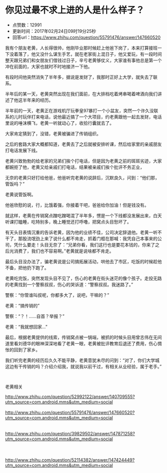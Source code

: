 # 你见过最不求上进的人是什么样子？
- 点赞数：12991
- 更新时间：2017年02月24日09时19分25秒
- 回答url：https://www.zhihu.com/question/55791476/answer/147660520
<body>
 <p data-pid="U31_tqxF">我有个朋友老黄，人长得很帅，他刚毕业那时候赶上他爸下岗了，本来打算接班一下没着落了，他又没什么谋生手艺，就在老家街上混日子，他又爱玩，有一段时间整天跟兄弟们和女朋友们借钱过日子，辛亏老黄够仗义，大家谁有事他总是第一个冲在前面的，大家也就时不时地接济一下他。</p>
 <p data-pid="SJA7wphA">有段时间他突然消失了半年多，据说是发财了，我那时正好上大学，就失去了联系。</p>
 <p data-pid="Kx7lnTvv">半年后的某一天，老黄突然出现在我们面前，在大排档吃着烤串喝着啤酒向我们讲述了他这半年来的经历。</p>
 <p data-pid="RNwRiJd1">半年前的一天，老黄正在游戏机厅玩拳皇97暴打一个小盆友，突然一个许久没联系的儿时玩伴打来电话，说他最近搞了一个大项目，约老黄跟他一起去发财，电话里说的唾沫横飞，老黄一听就动心了，收拾行囊就去了。</p>
 <p data-pid="JV3Vqzqd">大家肯定猜到了，没错，老黄被骗进了传销组织。</p>
 <p data-pid="zkPbe6K5">之后的套路大家大概都知道，老黄去了之后就被安排听课，然后给家里的亲戚朋友打电话发展下线。</p>
 <p data-pid="gFM-Qv17">老黄兴致勃勃的给老家的兄弟们挨个打电话，但是因为老黄之前的斑斑劣迹，大家都婉拒了他，老黄又给亲戚们打电话，结果被亲戚们挨个批评不务正业，</p>
 <p data-pid="7sXz6UHx">无奈的老黄只好打给他爸，他爸听完老黄的说辞后，沉默良久，问到：“他们那，管饭吗？”</p>
 <p data-pid="Zuf9LVmn">老黄说管饭啊。</p>
 <p data-pid="4JxaZs2B">他爸欣慰的说，行，比饿着强，你接着干吧，爸爸给你加油！但是钱没有。</p>
 <p data-pid="inJF41gD">就这样，老黄在传销窝点蹭吃蹭喝混了半年多，愣是一个下线都没发展出来，白天听课打瞌睡，吃特别多，晚上睡觉还打呼噜，把窝点头目愁坏了。</p>
 <p data-pid="uw1t9o6H">有天头目表情沉重的告诉老黄，因为他的业绩不佳，公司决定辞退他。老黄一听不干了，那股流氓劲上来了说什么都不肯走，抓着门框在那喊：我凭自己本事来的公司，凭什么要走！头目无奈了：“兄弟你看，我们这行也是要花本钱的，你来了之后光消费了，我们也不容易啊。”老黄就是说啥都不肯走。</p>
 <p data-pid="oM6w-EvI">最后头目没办法了，骗老黄说是公司搞拓展活动，哄他去了市区，吃饭的时候趁他不备，把他扔下跑了。</p>
 <p data-pid="It-OBSkx">老黄吃完饭，突然发现头目不见了，伤心的老黄在街头迷茫的像个孩子。走投无路的老黄找到一个警察叔叔，伤心的哭诉道：“警察叔叔。我迷路了。”</p>
 <p data-pid="ADDCLxcW">警察：“你管谁叫叔呢，你都多大了，说吧，干嘛的？”</p>
 <p data-pid="SWPm-Nnf">老黄：“搞传销的”</p>
 <p data-pid="0rlXOH2n">警察：“？！......自首？举报？”</p>
 <p data-pid="dJuXka4O">老黄：“我就想回家...”</p>
 <p data-pid="SaVXjvMi">最后，根据老黄提供的线索，传销窝点被一锅端，被抓的时候头目用曾志伟在无间道里看刘德华的眼神深深地看了老黄一眼，老黄被批评教育后退还了费用，伤心惆怅的回到了家乡。</p>
 <p data-pid="FygEZfMp">我们听完老黄的经历后久久不能平静，老黄意犹未尽的问到：“对了，你们大学城这边有干传销的吗？介绍介绍我，就说我以前干过，有相关从业经验，属于老手。”</p>
 <br>
 <p data-pid="LIDqmtVJ">老黄相关</p><a href="http://www.zhihu.com/question/52992122/answer/140709555?utm_source=com.android.mms&amp;utm_medium=social" class="internal"><span class="invisible">http://www.</span><span class="visible">zhihu.com/question/5299</span><span class="invisible">2122/answer/140709555?utm_source=com.android.mms&amp;utm_medium=social</span><span class="ellipsis"></span></a>
 <br>
 <br><a href="http://www.zhihu.com/question/55791476/answer/147660520?utm_source=com.android.mms&amp;utm_medium=social" class="internal"><span class="invisible">http://www.</span><span class="visible">zhihu.com/question/5579</span><span class="invisible">1476/answer/147660520?utm_source=com.android.mms&amp;utm_medium=social</span><span class="ellipsis"></span></a>
 <br>
 <br>
 <br><a href="http://www.zhihu.com/question/39829502/answer/147871258?utm_source=com.android.mms&amp;utm_medium=social" class="internal"><span class="invisible">http://www.</span><span class="visible">zhihu.com/question/3982</span><span class="invisible">9502/answer/147871258?utm_source=com.android.mms&amp;utm_medium=social</span><span class="ellipsis"></span></a>
 <br>
 <br>
 <br>
 <br><a href="http://www.zhihu.com/question/52114382/answer/147424449?utm_source=com.android.mms&amp;utm_medium=social" class="internal"><span class="invisible">http://www.</span><span class="visible">zhihu.com/question/5211</span><span class="invisible">4382/answer/147424449?utm_source=com.android.mms&amp;utm_medium=social</span><span class="ellipsis"></span></a>
</body>